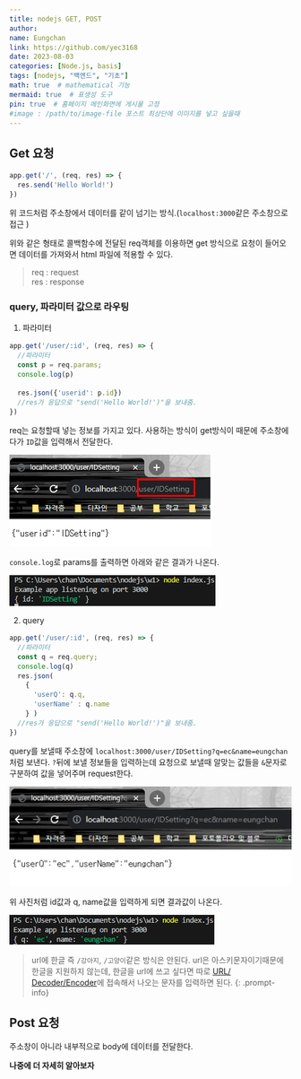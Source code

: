 ```yaml
---
title: nodejs GET, POST
author:
name: Eungchan
link: https://github.com/yec3168
date: 2023-08-03
categories: [Node.js, basis]
tags: [nodejs, "백엔드", "기초"]
math: true  # mathematical 기능
mermaid: true  # 표생성 도구
pin: true  # 홈페이지 메인화면에 게시물 고정
#image : /path/to/image-file 포스트 최상단에 이미지를 넣고 싶을때
---
```



## **Get 요청**

```js
app.get('/', (req, res) => {
  res.send('Hello World!')
})

```

위 코드처럼 주소창에서 데이터를 같이 넘기는 방식.(`localhost:3000`같은 주소창으로 접근 )

위와 같은 형태로 콜백함수에 전달된 req객체를 이용하면 get 방식으로 요청이 들어오면 데이터를 가져와서 html 파일에 적용할 수 있다.

> req : request<br>
> res : response


### **query, 파라미터 값으로 라우팅**

1. 파라미터 <br>

```js
app.get('/user/:id', (req, res) => {
  //파라미터
  const p = req.params;
  console.log(p)

  res.json({'userid': p.id})
  //res가 응답으로 "send('Hello World!')"을 보내줌.
})

```

req는 요청할때 넣는 정보를 가지고 있다. 사용하는 방식이 get방식이 때문에 주소창에다가 `ID`값을 입력해서 전달한다.

![para](/assets/img/nodejs/2/para.png)

`console.log`로  params를 출력하면 아래와 같은 결과가 나온다.

![result2](/assets/img/nodejs/2/result2.png)


2. query <br>

```js
app.get('/user/:id', (req, res) => {
  //파라미터
  const q = req.query;
  console.log(q)
  res.json(
    {
      'userQ': q.q,
      'userName' : q.name          
    } )
  //res가 응답으로 "send('Hello World!')"을 보내줌.
})
```

query를 보낼때 주소창에 `localhost:3000/user/IDSetting?q=ec&name=eungchan`처럼 보낸다. `?`뒤에 보낼 정보들을 입력하는데 요청으로 보낼때 알맞는 값들을 `&`문자로 구분하여 값을 넣어주며 request한다.

![query](/assets/img/nodejs/2/query.png)

위 사진처럼 id값과 q, name값을 입력하게 되면 결과값이 나온다.

![result](/assets/img/nodejs/2/result.png)

> url에 한글 즉 `/강아지`, `/고양이`같은 방식은 안된다. url은 아스키문자이기때문에 한글을 지원하지 않는데, 한글을 url에 쓰고 싶다면 따로 [URL/ Decoder/Encoder](https://meyerweb.com/eric/tools/dencoder/)에 접속해서 나오는 문자를 입력하면 된다.
{: .prompt-info}

## **Post 요청**

주소창이 아니라 내부적으로 body에 데이터를 전달한다.

 **나중에 더 자세히 알아보자**







 
